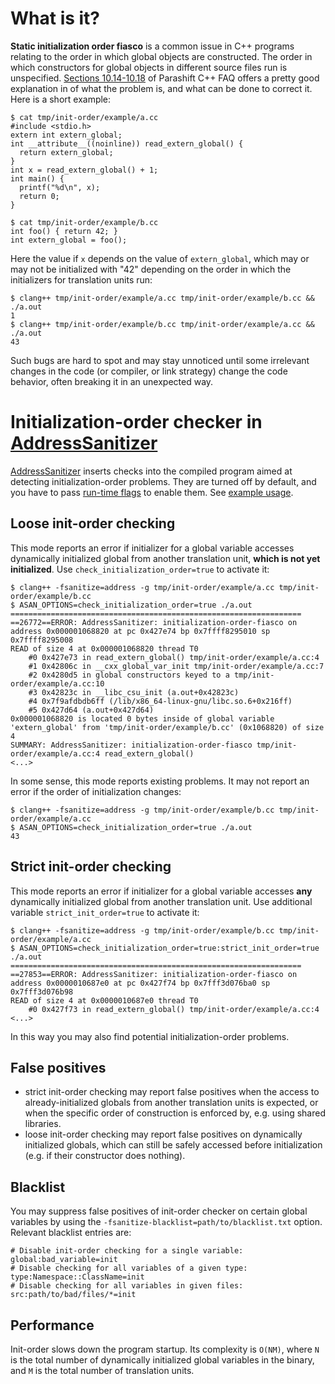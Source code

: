 # What is it?
**Static initialization order fiasco** is a common issue in C++ programs relating to the order in which global objects are constructed.  The order in which constructors for global objects in different source files run is unspecified. [Sections 10.14-10.18](http://www.parashift.com/c++-faq/static-init-order.html) of Parashift C++ FAQ offers a pretty good explanation in of what the problem is, and what can be done to correct it. Here is a short example:

```
$ cat tmp/init-order/example/a.cc
#include <stdio.h>
extern int extern_global;
int __attribute__((noinline)) read_extern_global() {
  return extern_global;
}
int x = read_extern_global() + 1;
int main() {
  printf("%d\n", x);
  return 0;
}

$ cat tmp/init-order/example/b.cc
int foo() { return 42; }
int extern_global = foo();
```

Here the value if `x` depends on the value of `extern_global`, which may or may not be initialized with "42" depending on the order in which the initializers for translation units run:
```
$ clang++ tmp/init-order/example/a.cc tmp/init-order/example/b.cc && ./a.out 
1
$ clang++ tmp/init-order/example/b.cc tmp/init-order/example/a.cc && ./a.out 
43
```

Such bugs are hard to spot and may stay unnoticed until some irrelevant changes in the code (or compiler, or link strategy) change the code behavior, often breaking it in an unexpected way.

# Initialization-order checker in [AddressSanitizer](AddressSanitizer.md)
[AddressSanitizer](AddressSanitizer.md) inserts checks into the compiled program aimed at detecting initialization-order problems. They are turned off by default,
and you have to pass [run-time flags](AddressSanitizerFlags.md) to enable them. See [example usage](AddressSanitizerExampleInitOrderFiasco.md).

## Loose init-order checking
This mode reports an error if initializer for a global variable accesses dynamically initialized global from another translation unit, **which is not yet initialized**.
Use `check_initialization_order=true` to activate it:
```
$ clang++ -fsanitize=address -g tmp/init-order/example/a.cc tmp/init-order/example/b.cc
$ ASAN_OPTIONS=check_initialization_order=true ./a.out
=================================================================
==26772==ERROR: AddressSanitizer: initialization-order-fiasco on address 0x000001068820 at pc 0x427e74 bp 0x7ffff8295010 sp 0x7ffff8295008
READ of size 4 at 0x000001068820 thread T0
    #0 0x427e73 in read_extern_global() tmp/init-order/example/a.cc:4
    #1 0x42806c in __cxx_global_var_init tmp/init-order/example/a.cc:7
    #2 0x4280d5 in global constructors keyed to a tmp/init-order/example/a.cc:10
    #3 0x42823c in __libc_csu_init (a.out+0x42823c)
    #4 0x7f9afdbdb6ff (/lib/x86_64-linux-gnu/libc.so.6+0x216ff)
    #5 0x427d64 (a.out+0x427d64)
0x000001068820 is located 0 bytes inside of global variable 'extern_global' from 'tmp/init-order/example/b.cc' (0x1068820) of size 4
SUMMARY: AddressSanitizer: initialization-order-fiasco tmp/init-order/example/a.cc:4 read_extern_global()
<...>
```

In some sense, this mode reports existing problems. It may not report an error if the order of initialization changes:
```
$ clang++ -fsanitize=address -g tmp/init-order/example/b.cc tmp/init-order/example/a.cc
$ ASAN_OPTIONS=check_initialization_order=true ./a.out
43
```

## Strict init-order checking
This mode reports an error if initializer for a global variable accesses **any** dynamically initialized global from another translation unit. Use additional variable `strict_init_order=true` to activate it:
```
$ clang++ -fsanitize=address -g tmp/init-order/example/b.cc tmp/init-order/example/a.cc
$ ASAN_OPTIONS=check_initialization_order=true:strict_init_order=true ./a.out
=================================================================
==27853==ERROR: AddressSanitizer: initialization-order-fiasco on address 0x0000010687e0 at pc 0x427f74 bp 0x7fff3d076ba0 sp 0x7fff3d076b98
READ of size 4 at 0x0000010687e0 thread T0
    #0 0x427f73 in read_extern_global() tmp/init-order/example/a.cc:4
<...>
```

In this way you may also find potential initialization-order problems.

## False positives
  * strict init-order checking may report false positives when the access to already-initialized globals from another translation units is expected, or when the specific order of construction is enforced by, e.g. using shared libraries.
  * loose init-order checking may report false positives on dynamically initialized globals, which can still be safely accessed before initialization (e.g. if their constructor does nothing).

## Blacklist
You may suppress false positives of init-order checker on certain global variables by using the `-fsanitize-blacklist=path/to/blacklist.txt` option. Relevant blacklist entries are:
```
# Disable init-order checking for a single variable:
global:bad_variable=init
# Disable checking for all variables of a given type:
type:Namespace::ClassName=init
# Disable checking for all variables in given files:
src:path/to/bad/files/*=init
```

## Performance
Init-order slows down the program startup. Its complexity is `O(NM)`, where `N` is the total number of dynamically initialized global variables in the binary, and `M` is the total number of translation units.